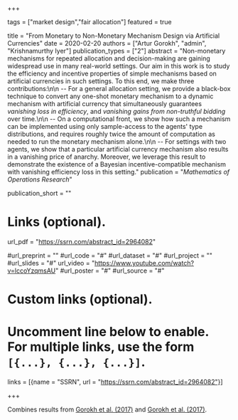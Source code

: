 +++

tags = ["market design","fair allocation"]
featured = true

title = "From Monetary to Non-Monetary Mechanism Design via Artificial Currencies"
date = 2020-02-20
authors = ["Artur Gorokh", "admin", "Krishnamurthy Iyer"]
publication_types = ["2"]
abstract = "Non-monetary mechanisms for repeated allocation and decision-making are gaining widespread use in many real-world settings. Our aim in this work is to study the efficiency and incentive properties of simple mechanisms based on artificial currencies in such settings. To this end, we make three contributions:\n\n -- For a general allocation setting, we provide a black-box technique to convert any one-shot monetary mechanism to a dynamic mechanism with artificial currency that simultaneously guarantees *vanishing loss in efficiency*, and *vanishing gains from non-truthful bidding* over time.\n\n -- On a computational front, we show how such a mechanism can be implemented using only sample-access to the agents' type distributions, and requires roughly twice the amount of computation as needed to run the monetary mechanism alone.\n\n -- For settings with two agents, we show that a particular artificial currency mechanism also results in a vanishing price of anarchy. Moreover, we leverage this result to demonstrate the existence of a Bayesian incentive-compatible mechanism with vanishing efficiency loss in this setting."
publication = "*Mathematics of Operations Research*"

publication_short = ""

# Links (optional).
url_pdf = "https://ssrn.com/abstract_id=2964082"

#url_preprint = ""
#url_code = "#"
#url_dataset = "#"
#url_project = ""
#url_slides = "#"
url_video = "https://www.youtube.com/watch?v=lccoYzqmsAU"
#url_poster = "#"
#url_source = "#"

# Custom links (optional).
#   Uncomment line below to enable. For multiple links, use the form `[{...}, {...}, {...}]`.
links = [{name = "SSRN", url = "https://ssrn.com/abstract_id=2964082"}]


+++

Combines results from [Gorokh et al. (2017)](/sbanerjee/publication/gorokh-17-monetary/) and [Gorokh et al. (2017)](/sbanerjee/publication/gorokh-17-monetary/).
